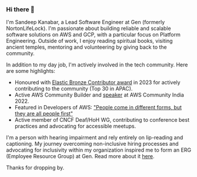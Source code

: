 ### Hi there 👋

<!--
**sandeepkanabar/sandeepkanabar** is a ✨ _special_ ✨ repository because its `README.md` (this file) appears on your GitHub profile.

Here are some ideas to get you started:

- 🔭 I’m currently working on ...
- 🌱 I’m currently learning ...
- 👯 I’m looking to collaborate on ...
- 🤔 I’m looking for help with ...
- 💬 Ask me about ...
- 📫 How to reach me: ...
- 😄 Pronouns: ...
- ⚡ Fun fact: ...
-->

I'm Sandeep Kanabar, a Lead Software Engineer at Gen (formerly NortonLifeLock). I'm passionate about building reliable and scalable software solutions on AWS and GCP, with a particular focus on Platform Engineering. Outside of work, I enjoy reading spiritual books, visiting ancient temples, mentoring and volunteering by giving back to the community.

In addition to my day job, I'm actively involved in the tech community. Here are some highlights:
- Honoured with [Elastic Bronze Contributor award](https://www.credential.net/b6eb180b-45a7-4917-93e0-0304a30b8de5) in 2023 for actively contributing to the community (Top 30 in APAC).
- Active AWS Community Builder and [speaker](https://www.youtube.com/live/NyxZHZhE0M8?si=3XT_6b6U4dUuPX_W) at AWS Community India 2022.
- Featured in Developers of AWS: ["People come in different forms, but they are all people first"](https://www.aboutamazon.in/news/aws/people-come-in-different-forms-but-they-are-all-people-first)
- Active member of CNCF Deaf/HoH WG, contributing to conference best practices and advocating for accessible meetups.

I'm a person with hearing impairment and rely entirely on lip-reading and captioning. My journey overcoming non-inclusive hiring processes and advocating for inclusivity within my organization inspired me to form an ERG (Employee Resource Group) at Gen. Read more about it [here](https://www.nortonlifelock.com/blogs/diversity-inclusion/story-allyship-its-amazing-what-encouragement-can-do-ones-confidence).

Thanks for dropping by.

